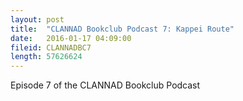 ```yaml
---
layout: post
title:  "CLANNAD Bookclub Podcast 7: Kappei Route"
date:   2016-01-17 04:09:00
fileid: CLANNADBC7
length: 57626624     
---
```


Episode 7 of the CLANNAD Bookclub Podcast

